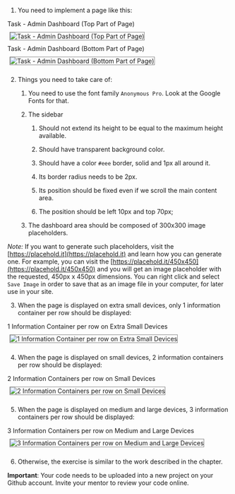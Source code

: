 1. You need to implement a page like this:

 <div id="media-container-image-Task - Admin Dashboard (Top Part of Page)">
     <div>Task - Admin Dashboard (Top Part of Page)</div>
     <img src="./images/task-for-admin-dashboard.jpg"
         alt="Task - Admin Dashboard (Top Part of Page)" title="Task - Admin Dashboard (Top Part of Page)" style="border:1px solid gray; margin: 10px 5px;"></img>
 </div>
 <div id="media-container-image-Task - Admin Dashboard (Bottom Part of Page)">
     <div>Task - Admin Dashboard (Bottom Part of Page)</div>
     <img src="./images/task-for-admin-dashboard-bottom-part-of-page.jpg"
         alt="Task - Admin Dashboard (Bottom Part of Page)" title="Task - Admin Dashboard (Bottom Part of Page)" style="border:1px solid gray; margin: 10px 5px;"></img>
 </div>
 
2. Things you need to take care of:

    1. You need to use the font family `Anonymous Pro`. Look at the Google Fonts for that.
    
    1. The sidebar
    
        1. Should not extend its height to be equal to the maximum height available.

        1. Should have transparent background color.

        1. Should have a color `#eee` border, solid and 1px all around it.

        1. Its border radius needs to be 2px.

        1. Its position should be fixed even if we scroll the main content area.

        1. The position should be left 10px and top 70px;
        
    1. The dashboard area should be composed of 300x300 image placeholders.
    
*Note:* If you want to generate such placeholders, visit the [https://placehold.it](https://placehold.it) and learn how you can 
generate one. For example, you can visit the [https://placehold.it/450x450](https://placehold.it/450x450) and you will get an
image placeholder with the requested, 450px x 450px dimensions. You can right click and select `Save Image` in order to save that
as an image file in your computer, for later use in your site.
    
3. When the page is displayed on extra small devices, only 1 information container per row should be displayed:
    
 <div id="media-container-image-1 Information Container per row on Extra Small Devices">
  <div>1 Information Container per row on Extra Small Devices</div>
  <img src="./images/task-on-extra-small-devices.jpg"
     alt="1 Information Container per row on Extra Small Devices" title="1 Information Container per row on Extra Small Devices" style="border:1px solid gray; margin: 10px 5px;"></img>
 </div>
    
4. When the page is displayed on small devices, 2 information containers per row should be displayed:
    
 <div id="media-container-image-2 Information Containers per row on Small Devices">
  <div>2 Information Containers per row on Small Devices</div>
  <img src="./images/task-on-small-devices.jpg"
     alt="2 Information Containers per row on Small Devices" title="2 Information Containers per row on Small Devices" style="border:1px solid gray; margin: 10px 5px;"></img>
 </div>
    
5. When the page is displayed on medium and large devices, 3 information containers per row should be displayed:
    
 <div id="media-container-image-3 Information Containers per row on Medium and Large Devices">
  <div>3 Information Containers per row on Medium and Large Devices</div>
  <img src="./images/task-on-medium-and-large-devices.jpg"
      alt="3 Information Containers per row on Medium and Large Devices" title="3 Information Containers per row on Medium and Large Devices" style="border:1px solid gray; margin: 10px 5px;"></img>
 </div>
    
6. Otherwise, the exercise is similar to the work described in the chapter.
           
          
**Important**: Your code needs to be uploaded into a new project on your Github account. Invite your mentor to review your code online.
